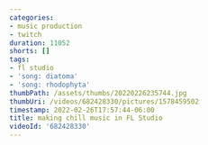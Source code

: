 ```yaml
---
categories:
- music production
- twitch
duration: 11052
shorts: []
tags:
- fl studio
- 'song: diatoma'
- 'song: rhodophyta'
thumbPath: /assets/thumbs/20220226235744.jpg
thumbUri: /videos/682428330/pictures/1578459502
timestamp: 2022-02-26T17:57:44-06:00
title: making chill music in FL Studio
videoId: '682428330'
---
```

